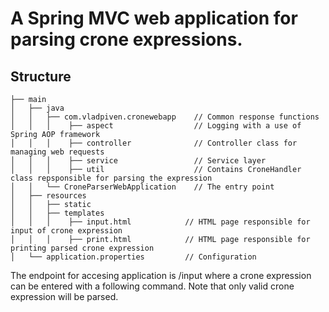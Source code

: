 # A Spring MVC web application for parsing crone expressions. 

## Structure
```
├── main
│   ├── java          
│   │   ├── com.vladpiven.cronewebapp    // Common response functions
│   │   │    ├── aspect                  // Logging with a use of Spring AOP framework 
│   │   │    ├── controller              // Controller class for managing web requests 
│   │   │    ├── service                 // Service layer
│   │   │    ├── util                    // Contains CroneHandler class repsponsible for parsing the expression                       
│   │   └── CroneParserWebApplication    // The entry point
│   ├── resources
│   │   ├── static
│   │   ├── templates
│   │   │    ├── input.html            // HTML page responsible for input of crone expression
│   │   │    ├── print.html            // HTML page responsible for printing parsed crone expression
│   └── application.properties         // Configuration
```

The endpoint for accesing application is /input where a crone expression can be entered with a following command. 
Note that only valid crone expression will be parsed.

